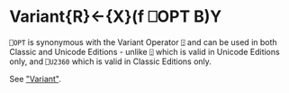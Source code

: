 




<h1 class="heading"><span class="name">Variant</span><span class="command">{R}←{X}(f ⎕OPT B)Y</span></h1>

`⎕OPT` is synonymous with the Variant Operator `⍠` and can be used in both Classic and Unicode Editions - unlike `⍠` which is valid in Unicode Editions only, and `⎕U2360` which is valid in Classic Editions only.


See ["Variant"](../../../primitive-operators/operators-a-z/variant.md).



